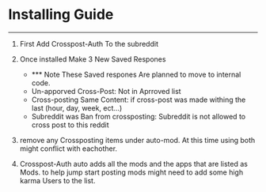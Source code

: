 # Installing Guide
---
1) First Add Crosspost-Auth To the subreddit

2) Once installed Make 3 New Saved Respones
    - *** Note These Saved respones Are planned to move to internal code.
    - Un-apporved Cross-Post: Not in Aprroved list
    - Cross-posting Same Content: if cross-post was made withing the last (hour, day, week, ect...)
    - Subreddit was Ban from crossposting: Subreddit is not allowed to cross post to this reddit

3) remove any Crossposting items under auto-mod. At this time using both might conflict with eachother.

4) Crosspost-Auth auto adds all the mods and the apps that are listed as Mods. to help jump start posting mods might need to add some high karma Users to the list.
